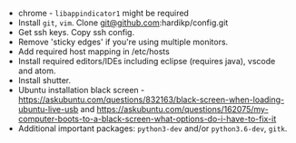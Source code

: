 * chrome - `libappindicator1` might be required
* Install `git`, `vim`. Clone git@github.com:hardikp/config.git
* Get ssh keys. Copy ssh config.
* Remove 'sticky edges' if you're using multiple monitors.
* Add required host mapping in /etc/hosts
* Install required editors/IDEs including eclipse (requires java), vscode and atom.
* Install shutter.
* Ubuntu installation black screen - https://askubuntu.com/questions/832163/black-screen-when-loading-ubuntu-live-usb and https://askubuntu.com/questions/162075/my-computer-boots-to-a-black-screen-what-options-do-i-have-to-fix-it
* Additional important packages: `python3-dev` and/or `python3.6-dev`, `gitk`.
